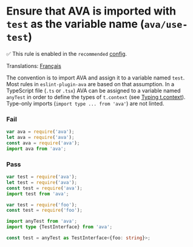 # Ensure that AVA is imported with `test` as the variable name (`ava/use-test`)

✅ This rule is enabled in the `recommended` [config](https://github.com/avajs/eslint-plugin-ava#recommended-config).

<!-- end auto-generated rule header -->

Translations: [Français](https://github.com/avajs/ava-docs/blob/main/fr_FR/related/eslint-plugin-ava/docs/rules/use-test.md)

The convention is to import AVA and assign it to a variable named `test`. Most rules in `eslint-plugin-ava` are based on that assumption.
In a TypeScript file (`.ts` or `.tsx`) AVA can be assigned to a variable named `anyTest` in order to define the types of `t.context` (see [Typing t.context](https://github.com/avajs/ava/blob/main/docs/recipes/typescript.md#typing-tcontext)). Type-only imports (`import type ... from 'ava'`) are not linted.

### Fail

```js
var ava = require('ava');
let ava = require('ava');
const ava = require('ava');
import ava from 'ava';
```

### Pass

```js
var test = require('ava');
let test = require('ava');
const test = require('ava');
import test from 'ava';

var test = require('foo');
const test = require('foo');
```

```ts
import anyTest from 'ava';
import type {TestInterface} from 'ava';

const test = anyTest as TestInterface<{foo: string}>;
```
